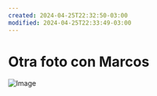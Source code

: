 ```yaml
---
created: 2024-04-25T22:32:50-03:00
modified: 2024-04-25T22:33:49-03:00
---
```


# Otra foto con Marcos

![Image](564379b6513dfa480847a247b2e19d49.jpg)
